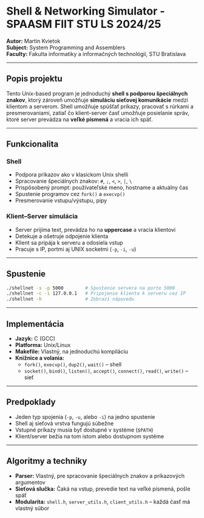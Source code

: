 # Shell & Networking Simulator - SPAASM FIIT STU LS 2024/25

**Autor:** Martin Kvietok  
**Subject:** System Programming and Assemblers  
**Faculty:** Fakulta informatiky a informačných technológií, STU Bratislava  

---

## Popis projektu

Tento Unix-based program je jednoduchý **shell s podporou špeciálnych znakov**, ktorý zároveň umožňuje **simuláciu sieťovej komunikácie** medzi klientom a serverom. Shell umožňuje spúšťať príkazy, pracovať s rúrkami a presmerovaniami, zatiaľ čo klient-server časť umožňuje posielanie správ, ktoré server prevádza na **veľké písmená** a vracia ich späť.

---

## Funkcionalita

### Shell
- Podpora príkazov ako v klasickom Unix shelli
- Spracovanie špeciálnych znakov: `#`, `;`, `<`, `>`, `|`, `\`
- Prispôsobený prompt: používateľské meno, hostname a aktuálny čas
- Spustenie programov cez `fork()` a `execvp()`
- Presmerovanie vstupu/výstupu, pipy

### Klient–Server simulácia
- Server prijíma text, prevádza ho na **uppercase** a vracia klientovi
- Detekuje a ošetruje odpojenie klienta
- Klient sa pripája k serveru a odosiela vstup
- Pracuje s IP, portmi aj UNIX socketmi (`-p`, `-i`, `-u`)

---

## Spustenie

```bash
./shellnet -s -p 5000        # Spustenie servera na porte 5000
./shellnet -c -i 127.0.0.1   # Pripojenie klienta k serveru cez IP
./shellnet -h                # Zobrazí nápovedu
```

---

## Implementácia

- **Jazyk:** C (GCC)
- **Platforma:** Unix/Linux
- **Makefile:** Vlastný, na jednoduchú kompiláciu
- **Knižnice a volania:**
  - `fork()`, `execvp()`, `dup2()`, `wait()` – shell
  - `socket()`, `bind()`, `listen()`, `accept()`, `connect()`, `read()`, `write()` – sieť

---

## Predpoklady

- Jeden typ spojenia (`-p`, `-u`, alebo `-i`) na jedno spustenie
- Shell aj sieťová vrstva fungujú súbežne
- Vstupné príkazy musia byť dostupné v systéme (`$PATH`)
- Klient/server bežia na tom istom alebo dostupnom systéme

---

## Algoritmy a techniky

- **Parser:** Vlastný, pre spracovanie špeciálnych znakov a príkazových argumentov
- **Sieťová slučka:** Čaká na vstup, prevedie text na veľké písmená, pošle späť
- **Modularita:** `shell.h`, `server_utils.h`, `client_utils.h` – každá časť má vlastný súbor
